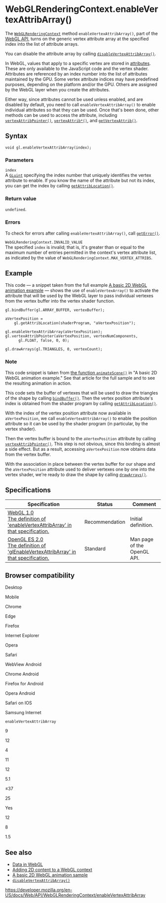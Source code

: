 WebGLRenderingContext.enableVertexAttribArray()
===============================================

The [`WebGLRenderingContext`](../webglrenderingcontext) method `enableVertexAttribArray()`, part of the [WebGL API](../webgl_api), turns on the generic vertex attribute array at the specified index into the list of attribute arrays.

You can disable the attribute array by calling [`disableVertexAttribArray()`](disablevertexattribarray).

In WebGL, values that apply to a specific vertex are stored in [attributes](../webgl_api/data#attributes). These are only available to the JavaScript code and the vertex shader. Attributes are referenced by an index number into the list of attributes maintained by the GPU. Some vertex attribute indices may have predefined purposes, depending on the platform and/or the GPU. Others are assigned by the WebGL layer when you create the attributes.

Either way, since attributes cannot be used unless enabled, and are disabled by default, you need to call `enableVertexAttribArray()` to enable individual attributes so that they can be used. Once that's been done, other methods can be used to access the attribute, including [`vertexAttribPointer()`](vertexattribpointer), [`vertexAttrib*()`](vertexattrib), and [`getVertexAttrib()`](getvertexattrib).

Syntax
------

    void gl.enableVertexAttribArray(index);

### Parameters

`index`  
A [`GLuint`](../webgl_api/types) specifying the index number that uniquely identifies the vertex attribute to enable. If you know the name of the attribute but not its index, you can get the index by calling [`getAttribLocation()`](getattriblocation).

### Return value

`undefined`.

### Errors

To check for errors after calling `enableVertexAttribArray()`, call [`getError()`](geterror).

`WebGLRenderingContext.INVALID_VALUE`  
The specified `index` is invalid; that is, it's greater than or equal to the maximum number of entries permitted in the context's vertex attribute list, as indicated by the value of `WebGLRenderingContext.MAX_VERTEX_ATTRIBS`.

Example
-------

This code — a snippet taken from the full example [A basic 2D WebGL animation example](../webgl_api/basic_2d_animation_example) — shows the use of `enableVertexArray()` to activate the attribute that will be used by the WebGL layer to pass individual vertexes from the vertex buffer into the vertex shader function.

    gl.bindBuffer(gl.ARRAY_BUFFER, vertexBuffer);

    aVertexPosition =
        gl.getAttribLocation(shaderProgram, "aVertexPosition");

    gl.enableVertexAttribArray(aVertexPosition);
    gl.vertexAttribPointer(aVertexPosition, vertexNumComponents,
          gl.FLOAT, false, 0, 0);

    gl.drawArrays(gl.TRIANGLES, 0, vertexCount);

### Note

This code snippet is taken from [the function `animateScene()`](../webgl_api/basic_2d_animation_example#drawing_and_animating_the_scene) in "A basic 2D WebGL animation example." See that article for the full sample and to see the resulting animation in action.

This code sets the buffer of vertexes that will be used to draw the triangles of the shape by calling [`bindBuffer()`](bindbuffer). Then the vertex position attribute's index is obtained from the shader program by calling [`getAttribLocation()`](getattriblocation).

With the index of the vertex position attribute now available in `aVertexPosition`, we call `enableVertexAttribArray()` to enable the position attribute so it can be used by the shader program (in particular, by the vertex shader).

Then the vertex buffer is bound to the `aVertexPosition` attribute by calling [`vertexAttribPointer()`](vertexattribpointer). This step is not obvious, since this binding is almost a side effect. But as a result, accessing `aVertexPosition` now obtains data from the vertex buffer.

With the association in place between the vertex buffer for our shape and the `aVertexPosition` attribute used to deliver vertexes one by one into the vertex shader, we're ready to draw the shape by calling [`drawArrays()`](drawarrays).

Specifications
--------------

<table><thead><tr class="header"><th>Specification</th><th>Status</th><th>Comment</th></tr></thead><tbody><tr class="odd"><td><a href="https://www.khronos.org/registry/webgl/specs/latest/1.0/#5.14.10">WebGL 1.0<br />
<span class="small">The definition of 'enableVertexAttribArray' in that specification.</span></a></td><td><span class="spec-rec">Recommendation</span></td><td>Initial definition.</td></tr><tr class="even"><td><a href="https://www.khronos.org/opengles/sdk/docs/man/xhtml/glEnableVertexAttribArray.xml">OpenGL ES 2.0<br />
<span class="small">The definition of 'glEnableVertexAttribArray' in that specification.</span></a></td><td><span class="spec-standard">Standard</span></td><td>Man page of the OpenGL API.</td></tr></tbody></table>

Browser compatibility
---------------------

Desktop

Mobile

Chrome

Edge

Firefox

Internet Explorer

Opera

Safari

WebView Android

Chrome Android

Firefox for Android

Opera Android

Safari on IOS

Samsung Internet

`enableVertexAttribArray`

9

12

4

11

12

5.1

≤37

25

Yes

12

8

1.5

See also
--------

-   [Data in WebGL](../webgl_api/data)
-   [Adding 2D content to a WebGL context](../webgl_api/tutorial/adding_2d_content_to_a_webgl_context)
-   [A basic 2D WebGL animation sample](../webgl_api/basic_2d_animation_example)
-   [`disableVertexAttribArray()`](disablevertexattribarray)

<a href="https://developer.mozilla.org/en-US/docs/Web/API/WebGLRenderingContext/enableVertexAttribArray" class="_attribution-link">https://developer.mozilla.org/en-US/docs/Web/API/WebGLRenderingContext/enableVertexAttribArray</a>
